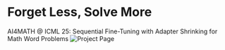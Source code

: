 # Forget Less, Solve More
AI4MATH @ ICML 25:  Sequential Fine-Tuning with Adapter Shrinking for
Math Word Problems ![Project Page]()
